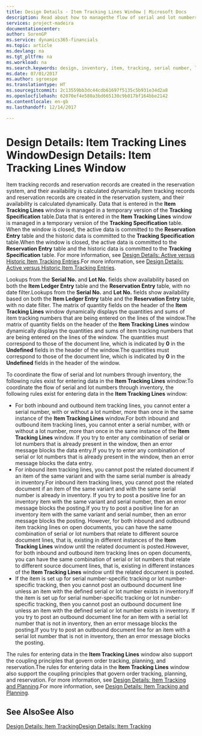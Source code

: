 ```yaml
---
title: Design Details - Item Tracking Lines Window | Microsoft Docs
description: Read about how to managethe flow of serial and lot numbers in your inventory.
services: project-madeira
documentationcenter: 
author: SorenGP
ms.service: dynamics365-financials
ms.topic: article
ms.devlang: na
ms.tgt_pltfrm: na
ms.workload: na
ms.search.keywords: design, inventory, item, tracking, serial number, lot number
ms.date: 07/01/2017
ms.author: sgroespe
ms.translationtype: HT
ms.sourcegitcommit: 2c13559bb3dc44cdb61697f5135c5b931e34d2a8
ms.openlocfilehash: 62070ef4e580a3bd665130c9b017bf164bbe2142
ms.contentlocale: en-gb
ms.lasthandoff: 12/14/2017

---
```

# <a name="design-details-item-tracking-lines-window"></a><span data-ttu-id="3d824-103">Design Details: Item Tracking Lines Window</span><span class="sxs-lookup"><span data-stu-id="3d824-103">Design Details: Item Tracking Lines Window</span></span>
<span data-ttu-id="3d824-104">Item tracking records and reservation records are created in the reservation system, and their availability is calculated dynamically.</span><span class="sxs-lookup"><span data-stu-id="3d824-104">Item tracking records and reservation records are created in the reservation system, and their availability is calculated dynamically.</span></span> <span data-ttu-id="3d824-105">Data that is entered in the **Item Tracking Lines** window is managed in a temporary version of the **Tracking Specification** table.</span><span class="sxs-lookup"><span data-stu-id="3d824-105">Data that is entered in the **Item Tracking Lines** window is managed in a temporary version of the **Tracking Specification** table.</span></span> <span data-ttu-id="3d824-106">When the window is closed, the active data is committed to the **Reservation Entry** table and the historic data is committed to the **Tracking Specification** table.</span><span class="sxs-lookup"><span data-stu-id="3d824-106">When the window is closed, the active data is committed to the **Reservation Entry** table and the historic data is committed to the **Tracking Specification** table.</span></span> <span data-ttu-id="3d824-107">For more information, see [Design Details: Active versus Historic Item Tracking Entries](design-details-active-versus-historic-item-tracking-entries.md).</span><span class="sxs-lookup"><span data-stu-id="3d824-107">For more information, see [Design Details: Active versus Historic Item Tracking Entries](design-details-active-versus-historic-item-tracking-entries.md).</span></span>  
  
<span data-ttu-id="3d824-108">Lookups from the **Serial No.** and **Lot No.** fields show availability based on both the **Item Ledger Entry** table and the **Reservation Entry** table, with no date filter.</span><span class="sxs-lookup"><span data-stu-id="3d824-108">Lookups from the **Serial No.** and **Lot No.** fields show availability based on both the **Item Ledger Entry** table and the **Reservation Entry** table, with no date filter.</span></span> <span data-ttu-id="3d824-109">The matrix of quantity fields on the header of the **Item Tracking Lines** window dynamically displays the quantities and sums of item tracking numbers that are being entered on the lines of the window.</span><span class="sxs-lookup"><span data-stu-id="3d824-109">The matrix of quantity fields on the header of the **Item Tracking Lines** window dynamically displays the quantities and sums of item tracking numbers that are being entered on the lines of the window.</span></span> <span data-ttu-id="3d824-110">The quantities must correspond to those of the document line, which is indicated by **0** in the **Undefined** fields in the header of the window.</span><span class="sxs-lookup"><span data-stu-id="3d824-110">The quantities must correspond to those of the document line, which is indicated by **0** in the **Undefined** fields in the header of the window.</span></span>  
  
<span data-ttu-id="3d824-111">To coordinate the flow of serial and lot numbers through inventory, the following rules exist for entering data in the **Item Tracking Lines** window:</span><span class="sxs-lookup"><span data-stu-id="3d824-111">To coordinate the flow of serial and lot numbers through inventory, the following rules exist for entering data in the **Item Tracking Lines** window:</span></span>  
  
* <span data-ttu-id="3d824-112">For both inbound and outbound item tracking lines, you cannot enter a serial number, with or without a lot number, more than once in the same instance of the **Item Tracking Lines** window.</span><span class="sxs-lookup"><span data-stu-id="3d824-112">For both inbound and outbound item tracking lines, you cannot enter a serial number, with or without a lot number, more than once in the same instance of the **Item Tracking Lines** window.</span></span> <span data-ttu-id="3d824-113">If you try to enter any combination of serial or lot numbers that is already present in the window, then an error message blocks the data entry.</span><span class="sxs-lookup"><span data-stu-id="3d824-113">If you try to enter any combination of serial or lot numbers that is already present in the window, then an error message blocks the data entry.</span></span>  
* <span data-ttu-id="3d824-114">For inbound item tracking lines, you cannot post the related document if an item of the same variant and with the same serial number is already in inventory.</span><span class="sxs-lookup"><span data-stu-id="3d824-114">For inbound item tracking lines, you cannot post the related document if an item of the same variant and with the same serial number is already in inventory.</span></span> <span data-ttu-id="3d824-115">If you try to post a positive line for an inventory item with the same variant and serial number, then an error message blocks the posting.</span><span class="sxs-lookup"><span data-stu-id="3d824-115">If you try to post a positive line for an inventory item with the same variant and serial number, then an error message blocks the posting.</span></span> <span data-ttu-id="3d824-116">However, for both inbound and outbound item tracking lines on open documents, you can have the same combination of serial or lot numbers that relate to different source document lines, that is, existing in different instances of the **Item Tracking Lines** window until the related document is posted.</span><span class="sxs-lookup"><span data-stu-id="3d824-116">However, for both inbound and outbound item tracking lines on open documents, you can have the same combination of serial or lot numbers that relate to different source document lines, that is, existing in different instances of the **Item Tracking Lines** window until the related document is posted.</span></span>  
* <span data-ttu-id="3d824-117">If the item is set up for serial number-specific tracking or lot number- specific tracking, then you cannot post an outbound document line unless an item with the defined serial or lot number exists in inventory.</span><span class="sxs-lookup"><span data-stu-id="3d824-117">If the item is set up for serial number-specific tracking or lot number- specific tracking, then you cannot post an outbound document line unless an item with the defined serial or lot number exists in inventory.</span></span> <span data-ttu-id="3d824-118">If you try to post an outbound document line for an item with a serial lot number that is not in inventory, then an error message blocks the posting.</span><span class="sxs-lookup"><span data-stu-id="3d824-118">If you try to post an outbound document line for an item with a serial lot number that is not in inventory, then an error message blocks the posting.</span></span>  
  
<span data-ttu-id="3d824-119">The rules for entering data in the **Item Tracking Lines** window also support the coupling principles that govern order tracking, planning, and reservation.</span><span class="sxs-lookup"><span data-stu-id="3d824-119">The rules for entering data in the **Item Tracking Lines** window also support the coupling principles that govern order tracking, planning, and reservation.</span></span> <span data-ttu-id="3d824-120">For more information, see [Design Details: Item Tracking and Planning](design-details-item-tracking-and-planning.md).</span><span class="sxs-lookup"><span data-stu-id="3d824-120">For more information, see [Design Details: Item Tracking and Planning](design-details-item-tracking-and-planning.md).</span></span>  
  
## <a name="see-also"></a><span data-ttu-id="3d824-121">See Also</span><span class="sxs-lookup"><span data-stu-id="3d824-121">See Also</span></span>  
[<span data-ttu-id="3d824-122">Design Details: Item Tracking</span><span class="sxs-lookup"><span data-stu-id="3d824-122">Design Details: Item Tracking</span></span>](design-details-item-tracking.md)
